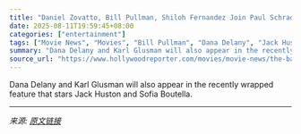 ```yaml
---
title: "Daniel Zovatto, Bill Pullman, Shiloh Fernandez Join Paul Schrader’s ‘Basics of Philosophy’ (Exclusive)"
date: 2025-08-11T19:59:45+08:00
categories: ["entertainment"]
tags: ["Movie News", "Movies", "Bill Pullman", "Dana Delany", "Jack Huston", "Paul Schrader", "Shiloh Fernandez", "Sofia Boutella"]
summary: "Dana Delany and Karl Glusman will also appear in the recently wrapped feature that stars Jack Huston and Sofia Boutella."
source_url: "https://www.hollywoodreporter.com/movies/movie-news/the-basics-of-philosophy-paul-schrader-cast-1236341733/"
---
```


Dana Delany and Karl Glusman will also appear in the recently wrapped feature that stars Jack Huston and Sofia Boutella.

---

*来源: [原文链接](https://www.hollywoodreporter.com/movies/movie-news/the-basics-of-philosophy-paul-schrader-cast-1236341733/)*
